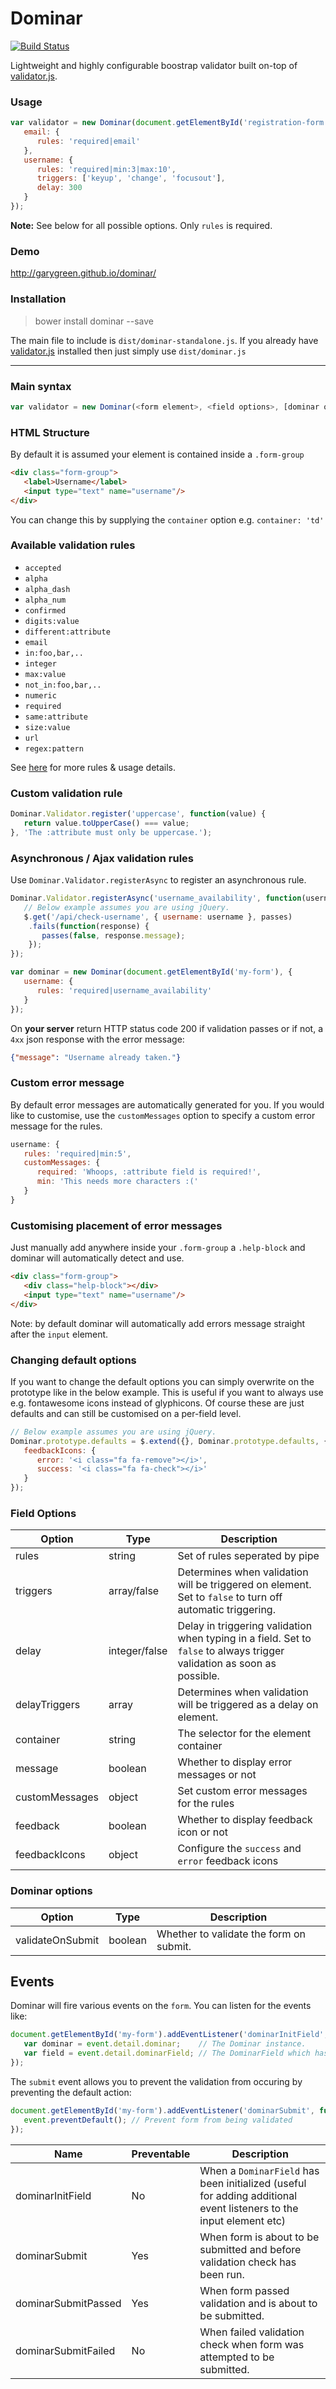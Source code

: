 Dominar
====

[![Build Status](https://travis-ci.org/garygreen/dominar.svg?branch=master)](https://travis-ci.org/garygreen/dominar)

Lightweight and highly configurable boostrap validator built on-top of [validator.js](https://github.com/skaterdav85/validatorjs).

### Usage

```javascript
var validator = new Dominar(document.getElementById('registration-form'), {
   email: {
      rules: 'required|email'
   },
   username: {
      rules: 'required|min:3|max:10',
      triggers: ['keyup', 'change', 'focusout'],
      delay: 300
   }
});
```

**Note:** See below for all possible options. Only `rules` is required.

### Demo

http://garygreen.github.io/dominar/

### Installation

> bower install dominar --save

The main file to include is `dist/dominar-standalone.js`. If you already have [validator.js](https://github.com/skaterdav85/validatorjs) installed then just simply use `dist/dominar.js`

---

### Main syntax

```javascript
var validator = new Dominar(<form element>, <field options>, [dominar options]);
```

### HTML Structure

By default it is assumed your element is contained inside a `.form-group`

```html
<div class="form-group">
   <label>Username</label>
   <input type="text" name="username"/>
</div>
```

You can change this by supplying the `container` option e.g. `container: 'td'`

### Available validation rules

* `accepted`
* `alpha`
* `alpha_dash`
* `alpha_num`
* `confirmed`
* `digits:value`
* `different:attribute`
* `email`
* `in:foo,bar,..`
* `integer`
* `max:value`
* `not_in:foo,bar,..`
* `numeric`
* `required`
* `same:attribute`
* `size:value`
* `url`
* `regex:pattern`

See [here](https://github.com/skaterdav85/validatorjs#validation-rules) for more rules & usage details.

### Custom validation rule

```javascript
Dominar.Validator.register('uppercase', function(value) {
   return value.toUpperCase() === value;
}, 'The :attribute must only be uppercase.');
```

### Asynchronous / Ajax validation rules

Use `Dominar.Validator.registerAsync` to register an asynchronous rule.

```javascript
Dominar.Validator.registerAsync('username_availability', function(username, attribute, parameters, passes) {
   // Below example assumes you are using jQuery.
   $.get('/api/check-username', { username: username }, passes)
    .fails(function(response) {
       passes(false, response.message);
    });
});

var dominar = new Dominar(document.getElementById('my-form'), {
   username: {
      rules: 'required|username_availability'
   }
});
```

On **your server** return HTTP status code 200 if validation passes or if not, a `4xx` json response with the error message:

```json
{"message": "Username already taken."}
```

### Custom error message

By default error messages are automatically generated for you. If you would like to customise, use the `customMessages` option to specify a custom error message for the rules.

```javascript
username: {
   rules: 'required|min:5',
   customMessages: {
      required: 'Whoops, :attribute field is required!',
      min: 'This needs more characters :('
   }
}
```

### Customising placement of error messages

Just manually add anywhere inside your `.form-group` a `.help-block` and dominar will automatically detect and use.

```html
<div class="form-group">
   <div class="help-block"></div>
   <input type="text" name="username"/>
</div>
```

Note: by default dominar will automatically add errors message straight after the `input` element.

### Changing default options

If you want to change the default options you can simply overwrite on the prototype like in the below example. This is useful if you want to always use e.g. fontawesome icons instead of glyphicons. Of course these are just defaults and can still be customised on a per-field level.

```javascript
// Below example assumes you are using jQuery.
Dominar.prototype.defaults = $.extend({}, Dominar.prototype.defaults, {
   feedbackIcons: {
      error: '<i class="fa fa-remove"></i>',
      success: '<i class="fa fa-check"></i>'
   }
});
```

### Field Options

Option         | Type           | Description
---------------|----------------|-----------------------------------------------------------------------
rules          | string         | Set of rules seperated by pipe
triggers       | array/false    | Determines when validation will be triggered on element. Set to `false` to turn off automatic triggering.
delay          | integer/false  | Delay in triggering validation when typing in a field. Set to `false` to always trigger validation as soon as possible.
delayTriggers  | array          | Determines when validation will be triggered as a delay on element.
container      | string         | The selector for the element container
message        | boolean        | Whether to display error messages or not
customMessages | object         | Set custom error messages for the rules
feedback       | boolean        | Whether to display feedback icon or not
feedbackIcons  | object         | Configure the `success` and `error` feedback icons

### Dominar options

Option            | Type           | Description
------------------|----------------|-----------------------------------------------------------------------
validateOnSubmit  | boolean        | Whether to validate the form on submit.

## Events

Dominar will fire various events on the `form`. You can listen for the events like:

```javascript
document.getElementById('my-form').addEventListener('dominarInitField', function(event) {
   var dominar = event.detail.dominar;    // The Dominar instance.
   var field = event.detail.dominarField; // The DominarField which has been initialized.
});
```

The `submit` event allows you to prevent the validation from occuring by preventing the default action:

```javascript
document.getElementById('my-form').addEventListener('dominarSubmit', function(event) {
   event.preventDefault(); // Prevent form from being validated
});
```

Name                  | Preventable | Description
----------------------|-------------|----------------------------------------------------------
dominarInitField    | No          | When a `DominarField` has been initialized (useful for adding additional event listeners to the input element etc)
dominarSubmit        | Yes         | When form is about to be submitted and before validation check has been run.
dominarSubmitPassed | Yes         | When form passed validation and is about to be submitted.
dominarSubmitFailed | No          | When failed validation check when form was attempted to be submitted.
